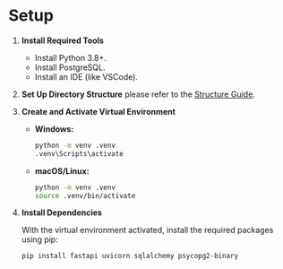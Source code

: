 # Setup

1. **Install Required Tools**
   - Install Python 3.8+.
   - Install PostgreSQL.
   - Install an IDE (like VSCode).

2. **Set Up Directory Structure**
   please refer to the [Structure Guide](basic_structure.md).

3. **Create and Activate Virtual Environment**

   - **Windows:**
     ```bash
     python -m venv .venv
     .venv\Scripts\activate
     ```

   - **macOS/Linux:**
     ```bash
     python -m venv .venv
     source .venv/bin/activate
     ```

4. **Install Dependencies**

   With the virtual environment activated, install the required packages using pip:

   ```bash
   pip install fastapi uvicorn sqlalchemy psycopg2-binary
   ```